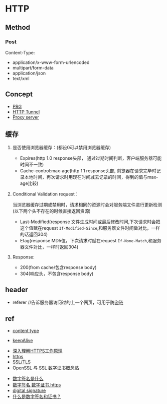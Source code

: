 
# HTTP

## Method

### Post

Content-Type:
+ application/x-www-form-urlencoded
+ multipart/form-data
+ application/json
+ text/xml

## Concept

+ [PRG](https://en.wikipedia.org/wiki/Post/Redirect/Get)
+ [HTTP Tunnel](https://en.wikipedia.org/wiki/HTTP_tunnel)
+ [Proxy server](https://en.wikipedia.org/wiki/Proxy_server#Web_proxy_servers)


## 缓存

1. 是否使用浏览器缓存：(都设0可以禁用浏览器缓存)

    + Expires(http 1.0 response头部， 通过过期时间判断，客户端服务器可能时间不一致)
    + Cache-control:max-age(http 1.1 response头部, 浏览器在请求完毕时记录本地时间，再次请求时用现在时间减去记录的时间，得到的值与max-age比较)

2. Conditional Validation request：

    当浏览器缓存过期或禁用时，请求相同的资源时会对服务端文件进行更新检测(以下两个头不存在的时候直接返回资源)

    + Last-Modified(response 文件生成时间或最后修改时间,下次请求时会把这个值赋在request `If-Modified-Since`,和服务器文件时间做对比，一样的话返回304)
    + Etag(response MD5值，下次请求时赋在request `If-None-Match`,和服务器文件对比，一样时返回304)


3. Response:

    + 200(from cache/包含response body)
    + 304(响应头，不包含response body)

## header

+ referer  //告诉服务器访问过的上一个网页，可用于防盗链


## ref

+ [content type](http://www.cnblogs.com/liulangmao/p/3889568.html)


+ [keepAlive](https://51write.github.io/2014/04/09/keepalive/)

<!-- https -->
+ [深入理解HTTPS工作原理](https://juejin.cn/post/6844903830916694030)
+ [https](http://www.cnblogs.com/chyingp/p/https-introduction.html)
+ [SSL/TLS](http://www.ruanyifeng.com/blog/2014/02/ssl_tls.html)
+ [OpenSSL 与 SSL 数字证书概念贴](http://seanlook.com/2015/01/15/openssl-certificate-encryption/)

<!-- 数字签名 -->
+ [数字签名是什么](http://www.ruanyifeng.com/blog/2011/08/what_is_a_digital_signature.html)
+ [数字签名,数字证书,https](http://www.ruanyifeng.com/blog/2011/08/what_is_a_digital_signature.html)
+ [digital signature](http://www.youdzone.com/signature.html)
+ [什么是数字签名和证书？](https://www.jianshu.com/p/9db57e761255)